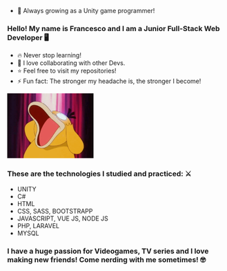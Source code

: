 - 🌱 Always growing as a Unity game programmer!
### Hello! My name is Francesco and I am a Junior Full-Stack Web Developer 🖥️
- 🔥 Never stop learning!
- 🤝 I love collaborating with other Devs.
- ⭐ Feel free to visit my repositories!
- ⚡ Fun fact: The stronger my headache is, the stronger I become!
<img src="img/psyduckgithub.gif" width="200" height="150" style="text-align:center">

### These are the technologies I studied and practiced: ⚔️
- UNITY
- C#
- HTML
- CSS, SASS, BOOTSTRAPP
- JAVASCRIPT, VUE JS, NODE JS
- PHP, LARAVEL
- MYSQL

### I have a huge passion for Videogames, TV series and I love making new friends! Come nerding with me sometimes! 🤓
